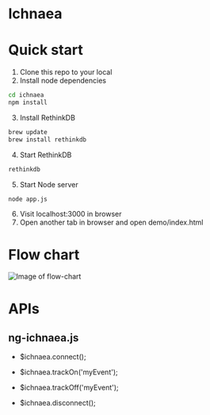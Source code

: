 # Ichnaea

# Quick start
1. Clone this repo to your local
2. Install node dependencies
```sh 
cd ichnaea
npm install
```
3. Install RethinkDB
```sh
brew update 
brew install rethinkdb
```
4. Start RethinkDB
```sh
rethinkdb
```
5. Start Node server
```sh
node app.js
```
6. Visit localhost:3000 in browser
7. Open another tab in browser and open demo/index.html

# Flow chart
![Image of flow-chart](https://github.com/adara/ichnaea/flow-chart.png)

# APIs
## ng-ichnaea.js
- $ichnaea.connect();
  
- $ichnaea.trackOn('myEvent');
  
- $ichnaea.trackOff('myEvent');

- $ichnaea.disconnect();
